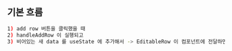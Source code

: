 

## 기본 흐름 

```bash
1) add row 버튼을 클릭했을 때 
2) handleAddRow 이 실행되고 
3) 비어있는 새 data 를 useState 에 추가해서 -> EditableRow 이 컴포넌트에 전달하면 작동하는거지? 
```